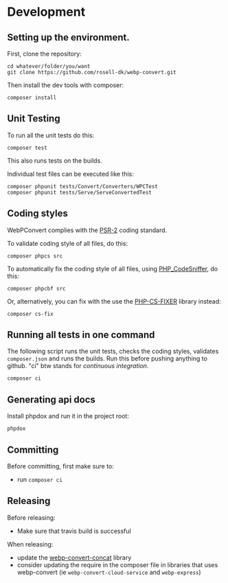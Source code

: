 # Development

## Setting up the environment.

First, clone the repository:
```
cd whatever/folder/you/want
git clone https://github.com/rosell-dk/webp-convert.git
```

Then install the dev tools with composer:

```
composer install
```

## Unit Testing
To run all the unit tests do this:
```
composer test
```
This also runs tests on the builds.


Individual test files can be executed like this:
```
composer phpunit tests/Convert/Converters/WPCTest
composer phpunit tests/Serve/ServeConvertedTest
```


## Coding styles
WebPConvert complies with the [PSR-2](https://www.php-fig.org/psr/psr-2/) coding standard.

To validate coding style of all files, do this:
```
composer phpcs src
```

To automatically fix the coding style of all files, using [PHP_CodeSniffer](https://github.com/squizlabs/PHP_CodeSniffer), do this:
```
composer phpcbf src
```

Or, alternatively, you can fix with the use the [PHP-CS-FIXER](https://github.com/FriendsOfPHP/PHP-CS-Fixer) library instead:
```
composer cs-fix
```

## Running all tests in one command
The following script runs the unit tests, checks the coding styles, validates `composer.json` and runs the builds.
Run this before pushing anything to github. "ci" btw stands for *continuous integration*.
```
composer ci
```

## Generating api docs
Install phpdox and run it in the project root:
```
phpdox
```

## Committing
Before committing, first make sure to:
- run `composer ci`

## Releasing
Before releasing:
- Make sure that travis build is successful

When releasing:
- update the [webp-convert-concat](https://github.com/rosell-dk/webp-convert-concat) library
- consider updating the require in the composer file in libraries that uses webp-convert (ie `webp-convert-cloud-service` and `webp-express`)
